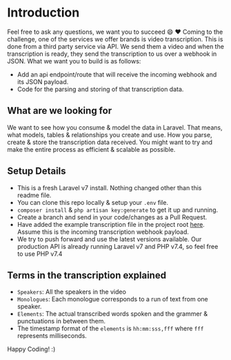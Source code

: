 # Introduction

Feel free to ask any questions, we want you to succeed :smile: :heart: Coming to the challenge, one of the services we offer brands is video transcription. This is done from a third party service via API. We send them a video and when the transcription is ready, they send the transcription to us over a webhook in JSON. What we want you to build is as follows:

- Add an api endpoint/route that will receive the incoming webhook and its JSON payload.
- Code for the parsing and storing of that transcription data.

## What are we looking for

We want to see how you consume & model the data in Laravel. That means, what models, tables & relationships you create and use. How you parse, create & store the transcription data received. You might want to try and make the entire process as efficient & scalable as possible.

## Setup Details

- This is a fresh Laravel v7 install. Nothing changed other than this readme file.
- You can clone this repo locally & setup your `.env` file.
- `composer install` & `php artisan key:generate` to get it up and running.
- Create a branch and send in your code/changes as a Pull Request.
- Have added the example transcription file in the project root [here](https://github.com/JoggApp/laravel-coding-challenge/blob/master/transcription.json). Assume this is the incoming transcription webhook payload.
- We try to push forward and use the latest versions available. Our production API is already running Laravel v7 and PHP v7.4, so feel free to use PHP v7.4

## Terms in the transcription explained

- `Speakers`: All the speakers in the video
- `Monologues`: Each monologue corresponds to a run of text from one speaker.
- `Elements`: The actual transcribed words spoken and the grammer & punctuations in between them.
- The timestamp format of the `elements` is `hh:mm:sss,fff` where `fff` represents milliseconds.

Happy Coding! :)
